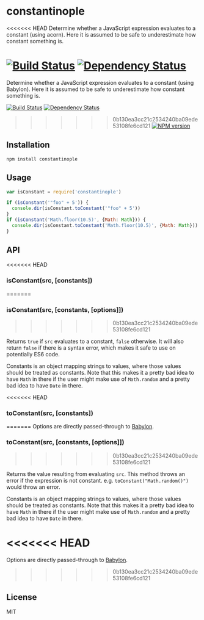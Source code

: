 # constantinople

<<<<<<< HEAD
Determine whether a JavaScript expression evaluates to a constant (using acorn).  Here it is assumed to be safe to underestimate how constant something is.

[![Build Status](https://img.shields.io/travis/ForbesLindesay/constantinople/master.svg)](https://travis-ci.org/ForbesLindesay/constantinople)
[![Dependency Status](https://img.shields.io/gemnasium/ForbesLindesay/constantinople.svg)](https://gemnasium.com/ForbesLindesay/constantinople)
=======
Determine whether a JavaScript expression evaluates to a constant (using Babylon).  Here it is assumed to be safe to underestimate how constant something is.

[![Build Status](https://img.shields.io/travis/pugjs/constantinople/master.svg)](https://travis-ci.org/pugjs/constantinople)
[![Dependency Status](https://img.shields.io/david/pugjs/constantinople.svg)](https://david-dm.org/pugjs/constantinople)
>>>>>>> 0b130ea3cc21c2534240ba09ede53108fe6cd121
[![NPM version](https://img.shields.io/npm/v/constantinople.svg)](https://www.npmjs.org/package/constantinople)

## Installation

    npm install constantinople

## Usage

```js
var isConstant = require('constantinople')

if (isConstant('"foo" + 5')) {
  console.dir(isConstant.toConstant('"foo" + 5'))
}
if (isConstant('Math.floor(10.5)', {Math: Math})) {
  console.dir(isConstant.toConstant('Math.floor(10.5)', {Math: Math}))
}
```

## API

<<<<<<< HEAD
### isConstant(src, [constants])
=======
### isConstant(src, [constants, [options]])
>>>>>>> 0b130ea3cc21c2534240ba09ede53108fe6cd121

Returns `true` if `src` evaluates to a constant, `false` otherwise.  It will also return `false` if there is a syntax error, which makes it safe to use on potentially ES6 code.

Constants is an object mapping strings to values, where those values should be treated as constants.  Note that this makes it a pretty bad idea to have `Math` in there if the user might make use of `Math.random` and a pretty bad idea to have `Date` in there.

<<<<<<< HEAD
### toConstant(src, [constants])
=======
Options are directly passed-through to [Babylon](https://github.com/babel/babylon#options).

### toConstant(src, [constants, [options]])
>>>>>>> 0b130ea3cc21c2534240ba09ede53108fe6cd121

Returns the value resulting from evaluating `src`.  This method throws an error if the expression is not constant.  e.g. `toConstant("Math.random()")` would throw an error.

Constants is an object mapping strings to values, where those values should be treated as constants.  Note that this makes it a pretty bad idea to have `Math` in there if the user might make use of `Math.random` and a pretty bad idea to have `Date` in there.

<<<<<<< HEAD
=======
Options are directly passed-through to [Babylon](https://github.com/babel/babylon#options).

>>>>>>> 0b130ea3cc21c2534240ba09ede53108fe6cd121
## License

  MIT
